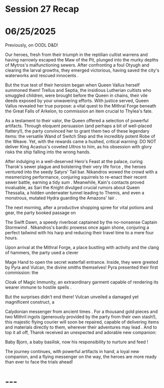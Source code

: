 # Session 27 Recap
# **06/25/2025**

Previously, on OODL D\&D\!

Our heroes, fresh from their triumph in the reptilian cultist warrens and having narrowly escaped the Maw of the Pit, plunged into the murky depths of Mytros's malfunctioning sewers. After confronting a foul Otyugh and clearing the larval growths, they emerged victorious, having saved the city's waterworks and rescued innocents .

But the true test of their heroism began when Queen Vallus herself summoned them\! Trellus and Septia, the insidious Lutherian cultists who smuggled children, were brought before the Queen in chains, their vile deeds exposed by your unwavering efforts. With justice served, Queen Vallus revealed her true purpose: a vital quest to the Mithral Forge beneath the Great Falls of Arkelon, to commission an item crucial to Thylea's fate.

As a testament to their valor, the Queen offered a selection of powerful artifacts. Through eloquent persuasion (and perhaps a bit of well-placed flattery\!), the party convinced her to grant them two of these legendary items: the versatile Wand of Switch Step and the incredibly potent Robe of the Weave. Yet, with the rewards came a hushed, critical warning: DO NOT deliver King Acastus's coveted *Ultros* to him, as his obsession with glory risks the ship falling into the wrong hands.

After indulging in a well-deserved Hero's Feast at the palace, curing Tharok's sewer plague and bolstering their very life force , the heroes ventured into the seedy Satyrs' Tail bar. Nikandros wowed the crowd with a mesmerizing performance, conjuring squirrels to re-enact their recent sewer battle, earning a tidy sum . Meanwhile, Kain's contacts proved invaluable, as Sari the Knight divulged crucial rumors about Queen Thessalia, a hidden underwater tunnel leading to Themis, and even a monstrous, mutated Hydra guarding the Amazons' lair .

The next morning, after a productive shopping spree for vital potions and gear, the party booked passage on

The Swift Dawn, a speedy riverboat captained by the no-nonsense Captain Stormwind . Nikandros's bardic prowess once again shone, conjuring a perfect tailwind with his harp and reducing their travel time to a mere four hours.

Upon arrival at the Mithral Forge, a place bustling with activity and the clang of hammers, the party used a clever

Mage Hand to open the secret waterfall entrance. Inside, they were greeted by Pyra and Vulcan, the divine smiths themselves\! Pyra presented their first commission: the

Cloak of Magic Immunity, an extraordinary garment capable of rendering its wearer immune to hostile spells .

But the surprises didn't end there\! Vulcan unveiled a damaged yet magnificent construct, a

Calydonian messenger from ancient times . For a thousand gold pieces and two Mithril ingots (generously provided by the party from their own stash\!), this majestic flying courier will soon be repaired, capable of delivering items and materials directly to them, wherever their adventures may lead . And to top it all off, Tharok received an unexpected and adorable new companion:

Baby Bjorn, a baby basilisk, now his responsibility to nurture and feed \!

The journey continues, with powerful artifacts in hand, a loyal new companion, and a flying messenger on the way, the heroes are more ready than ever to face the trials ahead\!

# ---
